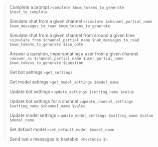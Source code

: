 > Complete a prompt
> `>complete $num_tokens_to_generate $text_to_complete`
>  
> Simulate chat from a given channel
> `>simulate $channel_partial_name $num_messages_to_read $num_tokens_to_generate`
>  
> Simulate chat from a given channel from around a given time
> `>simulate_from $channel_partial_name $num_messages_to_read $num_tokens_to_generate $iso_date`
>  
> Answer a question, impersonating a user from a given channel.
> `>answer_as $channel_partial_name $user_partial_name $num_tokens_to_generate $question`
>  
> Get bot settings
> `>get_settings`
>  
> Get model settings
> `>get_model_settings $model_name`
>  
> Update bot settings
> `>update_settings $setting_name $value`
>  
> Update bot settings for a channel
> `>update_channel_settings $setting_name $channel_name $value`
>  
> Update model settings
> `>update_model_settings $setting_name $value $model_name`
>  
> Set default model
> `>set_default_model $model_name`
> 
> Send last `n` messages to hastebin.
> `>hastebin $n`
